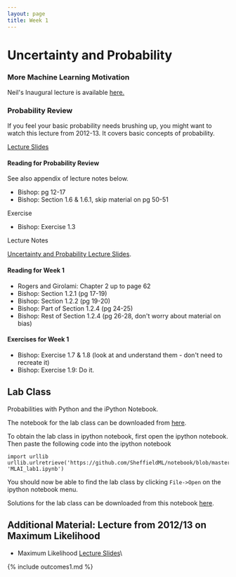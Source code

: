 ```yaml
---
layout: page
title: Week 1
---
```


Uncertainty and Probability
===========================

### More Machine Learning Motivation

Neil's Inaugural lecture is available
[here.](http://uecho.sheffield.ac.uk:8080/ess/echo/presentation/cf5b4a10-cf6c-4446-b843-ff07fa741fa0)

### Probability Review

If you feel your basic probability needs brushing up, you might want to
watch this lecture from 2012-13. It covers basic concepts of
probability.

[Lecture Slides](http://staffwww.dcs.sheffield.ac.uk/people/N.Lawrence/mlai2012/l2_distributionRepresentations.pdf)

#### Reading for Probability Review

See also appendix of lecture notes below.

-   Bishop: pg 12-17
-   Bishop: Section 1.6 & 1.6.1, skip material on pg 50-51

Exercise

-   Bishop: Exercise 1.3

Lecture Notes

[Uncertainty and Probability Lecture Slides](./assets/w1_uncertaintyAndProbability.pdf).

#### Reading for Week 1

-   Rogers and Girolami: Chapter 2 up to page 62
-   Bishop: Section 1.2.1 (pg 17-19)
-   Bishop: Section 1.2.2 (pg 19-20)
-   Bishop: Part of Section 1.2.4 (pg 24-25)
-   Bishop: Rest of Section 1.2.4 (pg 26-28, don't worry about material
    on bias)

#### Exercises for Week 1

-   Bishop: Exercise 1.7 & 1.8 (look at and understand them - don't need
    to recreate it)
-   Bishop: Exercise 1.9: Do it.

Lab Class
---------

Probabilities with Python and the iPython Notebook.

The notebook for the lab class can be downloaded from
[here](http://nbviewer.ipython.org/github/SheffieldML/notebook/blob/master/lab_classes/machine_learning/MLAI_lab1.ipynb).

To obtain the lab class in ipython notebook, first open the ipython
notebook. Then paste the following code into the ipython notebook

    import urllib
    urllib.urlretrieve('https://github.com/SheffieldML/notebook/blob/master/lab_classes/machine_learning/MLAI_lab1.ipynb', 'MLAI_lab1.ipynb')

You should now be able to find the lab class by clicking `File->Open` on
the ipython notebook menu.

Solutions for the lab class can be downloaded from this notebook
[here](./MLAI_lab1_answers.ipynb).

Additional Material: Lecture from 2012/13 on Maximum Likelihood
---------------------------------------------------------------

-   Maximum Likelihood [Lecture
    Slides](http://staffwww.dcs.sheffield.ac.uk/people/N.Lawrence/mlai2012/l3_maximumLikelihood.pdf)\

{% include outcomes1.md %}

